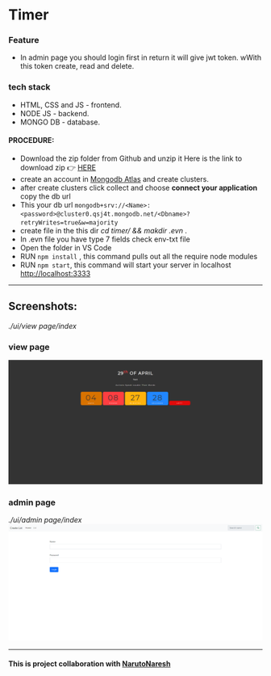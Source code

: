 # Timer


### Feature
- In admin page you should login first in return it will give jwt token. wWith this token create, read and delete. 


### tech stack
- HTML, CSS and JS - frontend.
- NODE JS - backend.
- MONGO DB - database.

#### PROCEDURE:
- Download the zip folder from Github and unzip it
Here is the link to download zip 👉
<a href='https://github.com/avinashboy/timer'>HERE</a>
- create an account in <a href="https://www.mongodb.com/try">Mongodb Atlas</a> and create clusters.
- after create clusters click collect and choose **connect your application** copy the db url
- This your db url `mongodb+srv://<Name>:<password>@cluster0.qsj4t.mongodb.net/<Dbname>?retryWrites=true&w=majority`
- create file in the this dir  *cd timer/ && makdir .evn* .
- In .evn file you have type 7 fields check env-txt file
- Open the folder in VS Code
- RUN <code>npm install</code> , this command pulls out all the require node modules
- RUN <code>npm start</code>, this command will start your server in localhost <a href="http://localhost:3333">http://localhost:3333</a>
---

## Screenshots:
*./ui/view page/index*
### view page
![view page](/screenshot/1.png)

### admin page
*./ui/admin page/index*
![admin page](/screenshot/2.png)


---

#### This is project collaboration with <a href="https://github.com/NarutoNaresh">NarutoNaresh</a>